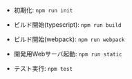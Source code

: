 - 初期化:
`npm run init`

- ビルド開始(typescript):
`npm run build`

- ビルド開始(webpack):
`npm run webpack`

- 開発用Webサーバ起動:
`npm run static`

- テスト実行:
`npm test`
